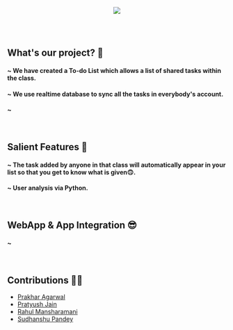 <p align="center">
<img src="https://github.com/prakhar-agarwall/enlist/blob/master/Extra/banner.png">
</p>
<br>
&nbsp;
<h2>What's our project? 📒</h2>

#### ~ We have created a To-do List which allows a list of shared tasks within the class.
#### ~ We use realtime database to sync all the tasks in everybody's account.
#### ~ 

&nbsp;
<h2>Salient Features 🧩</h2>

#### ~ The task added by anyone in that class will automatically appear in your list so that you get to know what is given🙃.
#### ~ User analysis via Python.


&nbsp;
<h2>WebApp & App Integration 😎</h2>

#### ~ 

&nbsp;
<h2>Contributions 👨‍💻</h2>

* <a href="https://github.com/prakhar-agarwall">Prakhar Agarwal</a> 
* <a href="https://github.com/pratyushjain122">Pratyush Jain</a>
* <a href="https://github.com/mansharamani-rahul">Rahul Mansharamani</a>
* <a href="https://github.com/Sudhanshu1304">Sudhanshu Pandey</a>